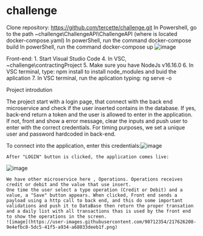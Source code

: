 # challenge

Clone repository: https://github.com/tercette/challenge.git
In Powershell, go to the path ~challenge\ChallengeAPI\ChallengeAPI (where is located docker-compose.yaml)
In powerShell, run the command docker-compose build
In powerShell, run the command docker-compose up
![image](https://user-images.githubusercontent.com/90712354/217625700-be143202-3055-491e-9404-dc583e70c352.png)

Front-end:
	1. Start Visual Studio Code
	4. In VSC, ~challenge\contractingProject
	5. Make sure you have NodeJs v16.16.0 
	6. In VSC terminal, type: npm install to install node_modules and buid the aplication
	7. In VSC terminal, run the aplication typing: ng serve -o

Project introdution

The project start with a login page, that connect with the back end microservice and check if the user inserted contains in the database. If yes, back-end return a token and the user is allowed to enter in the application. If not, front and show a error message, clear the inputs and push user to enter with the correct credentials. For timing purposes, we set a unique user and password hardcoded in back-end. 

To connect into the application, enter this credentials:![image](https://user-images.githubusercontent.com/90712354/217627644-6d241bd7-1a4d-4b37-be56-59be9b65080f.png)

	After "LOGIN" button is clicked, the application comes live:
![image](https://user-images.githubusercontent.com/90712354/217626024-5c33c276-0f10-451f-a37b-71ea55f2859d.png)

	We have other microservice here , Operations. Operations receives credit or debit and the value that use insert.
	One time the user select a type operation (Credit or Debit) and a value, a "Save" button appears. When clicked, Front end sends a payload using a http call to back end, and this do some important validations and push it to DataBase then return the proper transation and a daily list with all transactions thas is used by the front end to show the operations in the screen. 
	![image](https://user-images.githubusercontent.com/90712354/217626208-9e4efbc8-5dc5-41f5-a934-a68033deeb1f.png)


